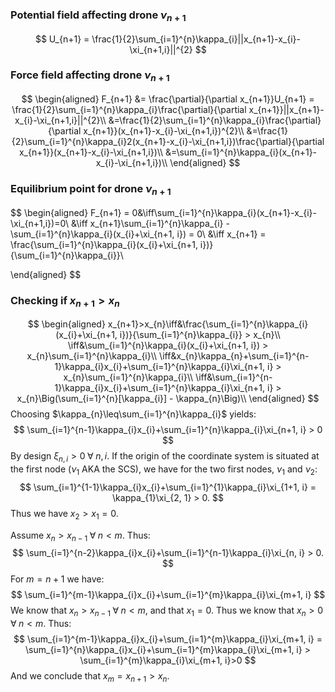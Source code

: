 
### Potential field affecting drone $\nu_{n+1}$
$$
U_{n+1} = \frac{1}{2}\sum_{i=1}^{n}\kappa_{i}||x_{n+1}-x_{i}-\xi_{n+1,i}||^{2}
$$
### Force field affecting drone $\nu_{n+1}$
$$
\begin{aligned}
F_{n+1} &= \frac{\partial}{\partial x_{n+1}}U_{n+1} = \frac{1}{2}\sum_{i=1}^{n}\kappa_{i}\frac{\partial}{\partial x_{n+1}}||x_{n+1}-x_{i}-\xi_{n+1,i}||^{2}\\
&=\frac{1}{2}\sum_{i=1}^{n}\kappa_{i}\frac{\partial}{\partial x_{n+1}}(x_{n+1}-x_{i}-\xi_{n+1,i})^{2}\\
&=\frac{1}{2}\sum_{i=1}^{n}\kappa_{i}2(x_{n+1}-x_{i}-\xi_{n+1,i})\frac{\partial}{\partial x_{n+1}}(x_{n+1}-x_{i}-\xi_{n+1,i})\\
&=\sum_{i=1}^{n}\kappa_{i}(x_{n+1}-x_{i}-\xi_{n+1,i})\\
\end{aligned}
$$

### Equilibrium point for drone $\nu_{n+1}$
$$
\begin{aligned}
  F_{n+1} = 0&\iff\sum_{i=1}^{n}\kappa_{i}(x_{n+1}-x_{i}-\xi_{n+1,i})=0\\
  &\iff x_{n+1}\sum_{i=1}^{n}\kappa_{i} - \sum_{i=1}^{n}\kappa_{i}(x_{i}+\xi_{n+1, i}) = 0\\
  &\iff x_{n+1} = \frac{\sum_{i=1}^{n}\kappa_{i}(x_{i}+\xi_{n+1, i})}{\sum_{i=1}^{n}\kappa_{i}}\\

\end{aligned}
$$
### Checking if $x_{n+1} > x_{n}$
$$
\begin{aligned}
  x_{n+1}>x_{n}\iff&\frac{\sum_{i=1}^{n}\kappa_{i}(x_{i}+\xi_{n+1, i})}{\sum_{i=1}^{n}\kappa_{i}} > x_{n}\\
  \iff&\sum_{i=1}^{n}\kappa_{i}(x_{i}+\xi_{n+1, i}) > x_{n}\sum_{i=1}^{n}\kappa_{i}\\
  \iff&x_{n}\kappa_{n}+\sum_{i=1}^{n-1}\kappa_{i}x_{i}+\sum_{i=1}^{n}\kappa_{i}\xi_{n+1, i} > x_{n}\sum_{i=1}^{n}\kappa_{i}\\
  \iff&\sum_{i=1}^{n-1}\kappa_{i}x_{i}+\sum_{i=1}^{n}\kappa_{i}\xi_{n+1, i} > x_{n}\Big(\sum_{i=1}^{n}[\kappa_{i}] - \kappa_{n}\Big)\\
\end{aligned}
$$
Choosing $\kappa_{n}\leq\sum_{i=1}^{n}\kappa_{i}$ yields:
$$
\sum_{i=1}^{n-1}\kappa_{i}x_{i}+\sum_{i=1}^{n}\kappa_{i}\xi_{n+1, i} > 0
$$
By design $\xi_{n, i} > 0\;\forall\;n,i$. If the origin of the coordinate system is situated at the first node ($\nu_{1}$ AKA the SCS), 
we have for the two first nodes, $\nu_{1}$ and $\nu_{2}$:
$$
\sum_{i=1}^{1-1}\kappa_{i}x_{i}+\sum_{i=1}^{1}\kappa_{i}\xi_{1+1, i} = \kappa_{1}\xi_{2, 1} > 0.
$$
Thus we have $x_{2} > x_{1} = 0$.

Assume $x_{n} > x_{n-1}\;\forall\;n<m$. Thus:
$$
\sum_{i=1}^{n-2}\kappa_{i}x_{i}+\sum_{i=1}^{n-1}\kappa_{i}\xi_{n, i} > 0.
$$
For $m = n+1$ we have:
$$
\sum_{i=1}^{m-1}\kappa_{i}x_{i}+\sum_{i=1}^{m}\kappa_{i}\xi_{m+1, i}
$$
We know that $x_{n} > x_{n-1}\;\forall\;n<m$, and that $x_{1} = 0$. Thus we know that $x_{n} > 0\;\forall\;n<m$. Thus:
$$
\sum_{i=1}^{m-1}\kappa_{i}x_{i}+\sum_{i=1}^{m}\kappa_{i}\xi_{m+1, i} = \sum_{i=1}^{n}\kappa_{i}x_{i}+\sum_{i=1}^{m}\kappa_{i}\xi_{m+1, i} > \sum_{i=1}^{m}\kappa_{i}\xi_{m+1, i}>0
$$
And we conclude that $x_{m} = x_{n+1} > x_{n}$.